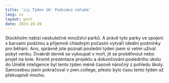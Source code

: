 ```yaml
---
title: '🇨🇿 Týden 10: Podzimní nálada'
lang: cs
layout: post
date: 2023-10-29
---
```


Stockholm nabízí neskutečné množství parků. A právě tyto parky ve spojení s barvami podzimu a příjemně chladným počasím vytváří ideální podmínky pro běhání. Ano, správně jste poznali poslední týden jsem si velmi užíval pobyt venku. Dvakrát denně se vykoupat v moři, jít se proběhnout nebo projet na kole. Kromě prezentace projektu a dokončování posledního úkolu do Umělé inteligence byl tento týden méně časově náročný z pohledu školy. Samosebou jsem pokračoval v pwn.college, přesto bylo času tento týden až překvapivě mnoho.
